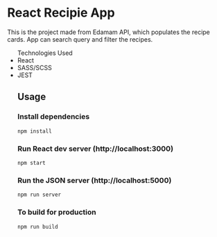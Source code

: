 # React Recipie App

This is the project made from Edamam API, which populates the recipe cards. App can search query and filter the recipes.

<ul> Technologies Used
  <li>React</li>
  <li>SASS/SCSS</li>
  <li>JEST</li>

## Usage

### Install dependencies

```
npm install
```

### Run React dev server (http://localhost:3000)

```
npm start
```

### Run the JSON server (http://localhost:5000)

```
npm run server
```

### To build for production

```
npm run build
```
